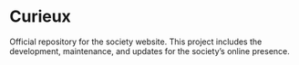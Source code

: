 # Curieux
Official repository for the society website. This project includes the development, maintenance, and updates for the society’s online presence.
